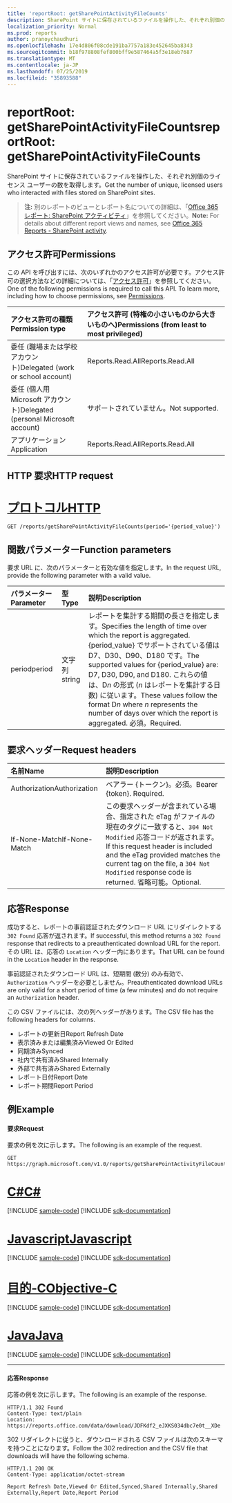 ```yaml
---
title: 'reportRoot: getSharePointActivityFileCounts'
description: SharePoint サイトに保存されているファイルを操作した、それぞれ別個のライセンス ユーザーの数を取得します。
localization_priority: Normal
ms.prod: reports
author: pranoychaudhuri
ms.openlocfilehash: 17e4d806f08cde191ba7757a183e452645ba8343
ms.sourcegitcommit: b18f978808fef800bff9e587464a5f3e18eb7687
ms.translationtype: MT
ms.contentlocale: ja-JP
ms.lasthandoff: 07/25/2019
ms.locfileid: "35893588"
---
```

# <a name="reportroot-getsharepointactivityfilecounts"></a><span data-ttu-id="ef1c8-103">reportRoot: getSharePointActivityFileCounts</span><span class="sxs-lookup"><span data-stu-id="ef1c8-103">reportRoot: getSharePointActivityFileCounts</span></span>

<span data-ttu-id="ef1c8-104">SharePoint サイトに保存されているファイルを操作した、それぞれ別個のライセンス ユーザーの数を取得します。</span><span class="sxs-lookup"><span data-stu-id="ef1c8-104">Get the number of unique, licensed users who interacted with files stored on SharePoint sites.</span></span>

> <span data-ttu-id="ef1c8-105">**注:** 別のレポートのビューとレポート名についての詳細は、「[Office 365 レポート: SharePoint アクティビティ](https://support.office.com/client/SharePoint-activity-a91c958f-1279-499d-9959-12f0de08dc8f)」を参照してください。</span><span class="sxs-lookup"><span data-stu-id="ef1c8-105">**Note:** For details about different report views and names, see [Office 365 Reports - SharePoint activity](https://support.office.com/client/SharePoint-activity-a91c958f-1279-499d-9959-12f0de08dc8f).</span></span>

## <a name="permissions"></a><span data-ttu-id="ef1c8-106">アクセス許可</span><span class="sxs-lookup"><span data-stu-id="ef1c8-106">Permissions</span></span>

<span data-ttu-id="ef1c8-p101">この API を呼び出すには、次のいずれかのアクセス許可が必要です。アクセス許可の選択方法などの詳細については、「[アクセス許可](/graph/permissions-reference)」を参照してください。</span><span class="sxs-lookup"><span data-stu-id="ef1c8-p101">One of the following permissions is required to call this API. To learn more, including how to choose permissions, see [Permissions](/graph/permissions-reference).</span></span>

| <span data-ttu-id="ef1c8-109">アクセス許可の種類</span><span class="sxs-lookup"><span data-stu-id="ef1c8-109">Permission type</span></span>                        | <span data-ttu-id="ef1c8-110">アクセス許可 (特権の小さいものから大きいものへ)</span><span class="sxs-lookup"><span data-stu-id="ef1c8-110">Permissions (from least to most privileged)</span></span> |
| :------------------------------------- | :--------------------------------------- |
| <span data-ttu-id="ef1c8-111">委任 (職場または学校アカウント)</span><span class="sxs-lookup"><span data-stu-id="ef1c8-111">Delegated (work or school account)</span></span>     | <span data-ttu-id="ef1c8-112">Reports.Read.All</span><span class="sxs-lookup"><span data-stu-id="ef1c8-112">Reports.Read.All</span></span>                         |
| <span data-ttu-id="ef1c8-113">委任 (個人用 Microsoft アカウント)</span><span class="sxs-lookup"><span data-stu-id="ef1c8-113">Delegated (personal Microsoft account)</span></span> | <span data-ttu-id="ef1c8-114">サポートされていません。</span><span class="sxs-lookup"><span data-stu-id="ef1c8-114">Not supported.</span></span>                           |
| <span data-ttu-id="ef1c8-115">アプリケーション</span><span class="sxs-lookup"><span data-stu-id="ef1c8-115">Application</span></span>                            | <span data-ttu-id="ef1c8-116">Reports.Read.All</span><span class="sxs-lookup"><span data-stu-id="ef1c8-116">Reports.Read.All</span></span>                         |

## <a name="http-request"></a><span data-ttu-id="ef1c8-117">HTTP 要求</span><span class="sxs-lookup"><span data-stu-id="ef1c8-117">HTTP request</span></span>


# <a name="httptabhttp"></a>[<span data-ttu-id="ef1c8-118">プロトコル</span><span class="sxs-lookup"><span data-stu-id="ef1c8-118">HTTP</span></span>](#tab/http)
<!-- { "blockType": "ignored" } --> 

```http
GET /reports/getSharePointActivityFileCounts(period='{period_value}')
```

## <a name="function-parameters"></a><span data-ttu-id="ef1c8-119">関数パラメーター</span><span class="sxs-lookup"><span data-stu-id="ef1c8-119">Function parameters</span></span>

<span data-ttu-id="ef1c8-120">要求 URL に、次のパラメーターと有効な値を指定します。</span><span class="sxs-lookup"><span data-stu-id="ef1c8-120">In the request URL, provide the following parameter with a valid value.</span></span>

| <span data-ttu-id="ef1c8-121">パラメーター</span><span class="sxs-lookup"><span data-stu-id="ef1c8-121">Parameter</span></span> | <span data-ttu-id="ef1c8-122">型</span><span class="sxs-lookup"><span data-stu-id="ef1c8-122">Type</span></span>   | <span data-ttu-id="ef1c8-123">説明</span><span class="sxs-lookup"><span data-stu-id="ef1c8-123">Description</span></span>                              |
| :-------- | :----- | :--------------------------------------- |
| <span data-ttu-id="ef1c8-124">period</span><span class="sxs-lookup"><span data-stu-id="ef1c8-124">period</span></span>    | <span data-ttu-id="ef1c8-125">文字列</span><span class="sxs-lookup"><span data-stu-id="ef1c8-125">string</span></span> | <span data-ttu-id="ef1c8-126">レポートを集計する期間の長さを指定します。</span><span class="sxs-lookup"><span data-stu-id="ef1c8-126">Specifies the length of time over which the report is aggregated.</span></span> <span data-ttu-id="ef1c8-127">{period_value} でサポートされている値は D7、D30、D90、D180 です。</span><span class="sxs-lookup"><span data-stu-id="ef1c8-127">The supported values for {period_value} are: D7, D30, D90, and D180.</span></span> <span data-ttu-id="ef1c8-128">これらの値は、D*n* の形式 (*n* はレポートを集計する日数) に従います。</span><span class="sxs-lookup"><span data-stu-id="ef1c8-128">These values follow the format D*n* where *n* represents the number of days over which the report is aggregated.</span></span> <span data-ttu-id="ef1c8-129">必須。</span><span class="sxs-lookup"><span data-stu-id="ef1c8-129">Required.</span></span> |

## <a name="request-headers"></a><span data-ttu-id="ef1c8-130">要求ヘッダー</span><span class="sxs-lookup"><span data-stu-id="ef1c8-130">Request headers</span></span>

| <span data-ttu-id="ef1c8-131">名前</span><span class="sxs-lookup"><span data-stu-id="ef1c8-131">Name</span></span>          | <span data-ttu-id="ef1c8-132">説明</span><span class="sxs-lookup"><span data-stu-id="ef1c8-132">Description</span></span>                              |
| :------------ | :--------------------------------------- |
| <span data-ttu-id="ef1c8-133">Authorization</span><span class="sxs-lookup"><span data-stu-id="ef1c8-133">Authorization</span></span> | <span data-ttu-id="ef1c8-p103">ベアラー {トークン}。必須。</span><span class="sxs-lookup"><span data-stu-id="ef1c8-p103">Bearer {token}. Required.</span></span>                |
| <span data-ttu-id="ef1c8-136">If-None-Match</span><span class="sxs-lookup"><span data-stu-id="ef1c8-136">If-None-Match</span></span> | <span data-ttu-id="ef1c8-137">この要求ヘッダーが含まれている場合、指定された eTag がファイルの現在のタグに一致すると、`304 Not Modified` 応答コードが返されます。</span><span class="sxs-lookup"><span data-stu-id="ef1c8-137">If this request header is included and the eTag provided matches the current tag on the file, a `304 Not Modified` response code is returned.</span></span> <span data-ttu-id="ef1c8-138">省略可能。</span><span class="sxs-lookup"><span data-stu-id="ef1c8-138">Optional.</span></span> |

## <a name="response"></a><span data-ttu-id="ef1c8-139">応答</span><span class="sxs-lookup"><span data-stu-id="ef1c8-139">Response</span></span>

<span data-ttu-id="ef1c8-140">成功すると、レポートの事前認証されたダウンロード URL にリダイレクトする `302 Found` 応答が返されます。</span><span class="sxs-lookup"><span data-stu-id="ef1c8-140">If successful, this method returns a `302 Found` response that redirects to a preauthenticated download URL for the report.</span></span> <span data-ttu-id="ef1c8-141">その URL は、応答の `Location` ヘッダー内にあります。</span><span class="sxs-lookup"><span data-stu-id="ef1c8-141">That URL can be found in the `Location` header in the response.</span></span>

<span data-ttu-id="ef1c8-142">事前認証されたダウンロード URL は、短期間 (数分) のみ有効で、`Authorization` ヘッダーを必要としません。</span><span class="sxs-lookup"><span data-stu-id="ef1c8-142">Preauthenticated download URLs are only valid for a short period of time (a few minutes) and do not require an `Authorization` header.</span></span>

<span data-ttu-id="ef1c8-143">この CSV ファイルには、次の列ヘッダーがあります。</span><span class="sxs-lookup"><span data-stu-id="ef1c8-143">The CSV file has the following headers for columns.</span></span>

- <span data-ttu-id="ef1c8-144">レポートの更新日</span><span class="sxs-lookup"><span data-stu-id="ef1c8-144">Report Refresh Date</span></span>
- <span data-ttu-id="ef1c8-145">表示済みまたは編集済み</span><span class="sxs-lookup"><span data-stu-id="ef1c8-145">Viewed Or Edited</span></span>
- <span data-ttu-id="ef1c8-146">同期済み</span><span class="sxs-lookup"><span data-stu-id="ef1c8-146">Synced</span></span>
- <span data-ttu-id="ef1c8-147">社内で共有済み</span><span class="sxs-lookup"><span data-stu-id="ef1c8-147">Shared Internally</span></span>
- <span data-ttu-id="ef1c8-148">外部で共有済み</span><span class="sxs-lookup"><span data-stu-id="ef1c8-148">Shared Externally</span></span>
- <span data-ttu-id="ef1c8-149">レポート日付</span><span class="sxs-lookup"><span data-stu-id="ef1c8-149">Report Date</span></span>
- <span data-ttu-id="ef1c8-150">レポート期間</span><span class="sxs-lookup"><span data-stu-id="ef1c8-150">Report Period</span></span>

## <a name="example"></a><span data-ttu-id="ef1c8-151">例</span><span class="sxs-lookup"><span data-stu-id="ef1c8-151">Example</span></span>

#### <a name="request"></a><span data-ttu-id="ef1c8-152">要求</span><span class="sxs-lookup"><span data-stu-id="ef1c8-152">Request</span></span>

<span data-ttu-id="ef1c8-153">要求の例を次に示します。</span><span class="sxs-lookup"><span data-stu-id="ef1c8-153">The following is an example of the request.</span></span>

<!--{
  "blockType": "request",
  "isComposable": true,
  "name": "reportroot_getsharepointactivityfilecounts"
}-->

```http
GET https://graph.microsoft.com/v1.0/reports/getSharePointActivityFileCounts(period='D7')
```
# <a name="ctabcsharp"></a>[<span data-ttu-id="ef1c8-154">C#</span><span class="sxs-lookup"><span data-stu-id="ef1c8-154">C#</span></span>](#tab/csharp)
[!INCLUDE [sample-code](../includes/snippets/csharp/reportroot-getsharepointactivityfilecounts-csharp-snippets.md)]
[!INCLUDE [sdk-documentation](../includes/snippets/snippets-sdk-documentation-link.md)]

# <a name="javascripttabjavascript"></a>[<span data-ttu-id="ef1c8-155">Javascript</span><span class="sxs-lookup"><span data-stu-id="ef1c8-155">Javascript</span></span>](#tab/javascript)
[!INCLUDE [sample-code](../includes/snippets/javascript/reportroot-getsharepointactivityfilecounts-javascript-snippets.md)]
[!INCLUDE [sdk-documentation](../includes/snippets/snippets-sdk-documentation-link.md)]

# <a name="objective-ctabobjc"></a>[<span data-ttu-id="ef1c8-156">目的-C</span><span class="sxs-lookup"><span data-stu-id="ef1c8-156">Objective-C</span></span>](#tab/objc)
[!INCLUDE [sample-code](../includes/snippets/objc/reportroot-getsharepointactivityfilecounts-objc-snippets.md)]
[!INCLUDE [sdk-documentation](../includes/snippets/snippets-sdk-documentation-link.md)]

# <a name="javatabjava"></a>[<span data-ttu-id="ef1c8-157">Java</span><span class="sxs-lookup"><span data-stu-id="ef1c8-157">Java</span></span>](#tab/java)
[!INCLUDE [sample-code](../includes/snippets/java/reportroot-getsharepointactivityfilecounts-java-snippets.md)]
[!INCLUDE [sdk-documentation](../includes/snippets/snippets-sdk-documentation-link.md)]

---


#### <a name="response"></a><span data-ttu-id="ef1c8-158">応答</span><span class="sxs-lookup"><span data-stu-id="ef1c8-158">Response</span></span>

<span data-ttu-id="ef1c8-159">応答の例を次に示します。</span><span class="sxs-lookup"><span data-stu-id="ef1c8-159">The following is an example of the response.</span></span>

<!-- {
  "blockType": "response",
  "truncated": true,
  "@odata.type": "microsoft.graph.report"
} -->

```http
HTTP/1.1 302 Found
Content-Type: text/plain
Location: https://reports.office.com/data/download/JDFKdf2_eJXKS034dbc7e0t__XDe
```

<span data-ttu-id="ef1c8-160">302 リダイレクトに従うと、ダウンロードされる CSV ファイルは次のスキーマを持つことになります。</span><span class="sxs-lookup"><span data-stu-id="ef1c8-160">Follow the 302 redirection and the CSV file that downloads will have the following schema.</span></span>

<!-- { "blockType": "ignored" } --> 

```http
HTTP/1.1 200 OK
Content-Type: application/octet-stream

Report Refresh Date,Viewed Or Edited,Synced,Shared Internally,Shared Externally,Report Date,Report Period
```
<!-- uuid: 8fcb5dbc-d5aa-4681-8e31-b001d5168d79 
2015-10-25 14:57:30 UTC -->
<!-- {
  "type": "#page.annotation",
  "description": "Example",
  "keywords": "",
  "section": "documentation",
  "tocPath": "",
  "suppressions": [
  ]
}-->
